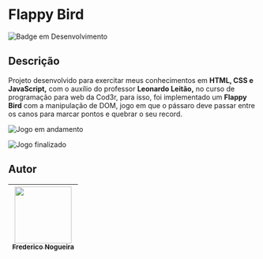 # Flappy Bird

![Badge em Desenvolvimento](https://img.shields.io/badge/Status-Em%20Andamento-green?style=for-the-badge)

## Descrição

Projeto desenvolvido para exercitar meus conhecimentos em **HTML, CSS e JavaScript,** com o auxílio do professor ****Leonardo Leitão,**** no curso de programação para web da Cod3r, para isso, foi implementado um **Flappy Bird** com a manipulação de DOM, jogo em que o pássaro deve passar entre os canos para marcar pontos e quebrar o seu record.

![Jogo em andamento](https://user-images.githubusercontent.com/102488476/209682228-06d1cfe0-28fb-4f8d-9b51-6f79330fa864.png)

![Jogo finalizado](https://user-images.githubusercontent.com/102488476/209682326-230cd0b3-b983-4fa7-bd29-e11c80729a3d.png)


## Autor

| [<img src="https://avatars.githubusercontent.com/u/102488476?v=4" width=115><br><sub>Frederico Nogueira</sub>](https://github.com/FredNogueiraDev) | 
| :---: |
